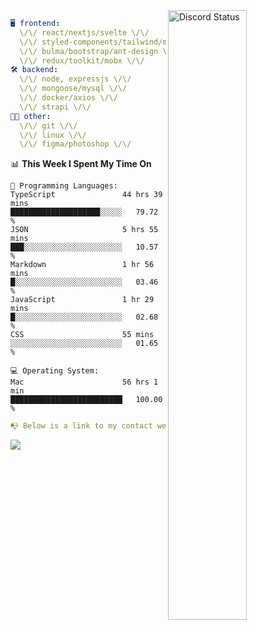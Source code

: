 
<a href="https://discord.com/users/279302975371870218" target="_blank">
    <img width="50%" align="right" alt="Discord Status" src="https://lanyard.cnrad.dev/api/279302975371870218?bg=161B22&borderRadius=5px%205px%200%200&hideTimestamp=true&idleMessage=Just%20chillin%27%20at%20the%20moment&animated=true">
</a>

```yaml
🖥️ frontend: 
  \/\/ react/nextjs/svelte \/\/
  \/\/ styled-components/tailwind/mui/
  \/\/ bulma/bootstrap/ant-design \/\/
  \/\/ redux/toolkit/mobx \/\/
🛠 backend: 
  \/\/ node, expressjs \/\/
  \/\/ mongoose/mysql \/\/
  \/\/ docker/axios \/\/
  \/\/ strapi \/\/
👨‍💻 other: 
  \/\/ git \/\/ 
  \/\/ linux \/\/
  \/\/ figma/photoshop \/\/
```
<!--START_SECTION:waka-->
📊 **This Week I Spent My Time On** 

```text
💬 Programming Languages: 
TypeScript               44 hrs 39 mins      ████████████████████░░░░░   79.72 % 
JSON                     5 hrs 55 mins       ███░░░░░░░░░░░░░░░░░░░░░░   10.57 % 
Markdown                 1 hr 56 mins        █░░░░░░░░░░░░░░░░░░░░░░░░   03.46 % 
JavaScript               1 hr 29 mins        █░░░░░░░░░░░░░░░░░░░░░░░░   02.68 % 
CSS                      55 mins             ░░░░░░░░░░░░░░░░░░░░░░░░░   01.65 % 

💻 Operating System: 
Mac                      56 hrs 1 min        █████████████████████████   100.00 % 
```


<!--END_SECTION:waka-->
```yaml
📭 Below is a link to my contact website 
```
<a href="https://mxns.xyz" target="_black"> <img src="https://img.shields.io/badge/website-161B22?style=for-the-badge&logo=About.me&logoColor=white"></img> <a/>
